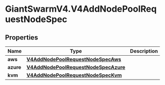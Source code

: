 # GiantSwarmV4.V4AddNodePoolRequestNodeSpec

## Properties
Name | Type | Description | Notes
------------ | ------------- | ------------- | -------------
**aws** | [**V4AddNodePoolRequestNodeSpecAws**](V4AddNodePoolRequestNodeSpecAws.md) |  | [optional] 
**azure** | [**V4AddNodePoolRequestNodeSpecAzure**](V4AddNodePoolRequestNodeSpecAzure.md) |  | [optional] 
**kvm** | [**V4AddNodePoolRequestNodeSpecKvm**](V4AddNodePoolRequestNodeSpecKvm.md) |  | [optional] 


